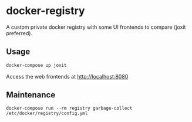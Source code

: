 # docker-registry

A custom private docker registry with some UI frontends to compare (joxit preferred).

## Usage

```bash
docker-compose up joxit
```

Access the web frontends at [http://localhost:8080](http://localhost:8080)

## Maintenance

```console
docker-compose run --rm registry garbage-collect /etc/docker/registry/config.yml
```
